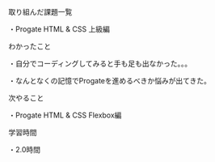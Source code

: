 取り組んだ課題一覧

・Progate HTML & CSS 上級編

わかったこと

・自分でコーディングしてみると手も足も出なかった。。。

・なんとなくの記憶でProgateを進めるべきか悩みが出てきた。

次やること

・Progate HTML & CSS Flexbox編 

学習時間

・2.0時間